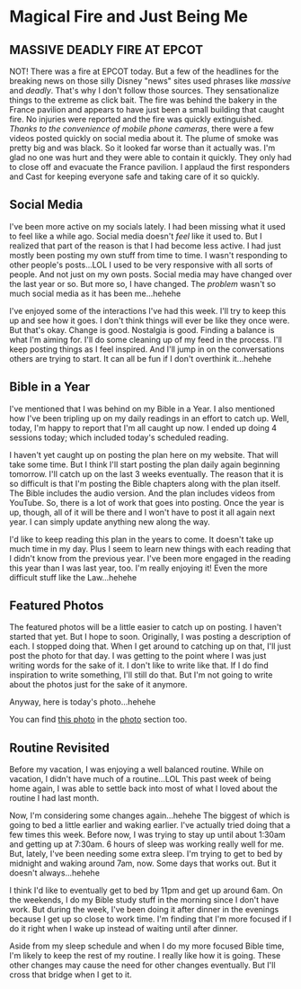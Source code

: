 # Magical Fire and Just Being Me

## MASSIVE DEADLY FIRE AT EPCOT

NOT! There was a fire at EPCOT today. But a few of the headlines for the breaking news on those silly Disney "news" sites used phrases like *massive* and *deadly*. That's why I don't follow those sources. They sensationalize things to the extreme as click bait. The fire was behind the bakery in the France pavilion and appears to have just been a small  building that caught fire. No injuries were reported and the fire was quickly extinguished. *Thanks to the convenience of mobile phone cameras*, there were a few videos posted quickly on social media about it. The plume of smoke was pretty big and was black. So it looked far worse than it actually was. I'm glad no one was hurt and they were able to contain it quickly. They only had to close off and evacuate the France pavilion. I applaud the first responders and Cast for keeping everyone safe and taking care of it so quickly.

## Social Media

I've been more active on my socials lately. I had been missing what it used to feel like a while ago. Social media doesn't *feel* like it used to. But I realized that part of the reason is that I had become less active. I had just mostly been posting my own stuff from time to time. I wasn't responding to other people's posts...LOL I used to be very responsive with all sorts of people. And not just on my own posts. Social media may have changed over the last year or so. But more so, I have changed. The *problem* wasn't so much social media as it has been me...hehehe

I've enjoyed some of the interactions I've had this week. I'll try to keep this up and see how it goes. I don't think things will ever be like they once were. But that's okay. Change is good. Nostalgia is good. Finding a balance is what I'm aiming for. I'll do some cleaning up of my feed in the process. I'll keep posting things as I feel inspired. And I'll jump in on the conversations others are trying to start. It can all be fun if I don't overthink it...hehehe

## Bible in a Year

I've mentioned that I was behind on my Bible in a Year. I also mentioned how I've been tripling up on my daily readings in an effort to catch up. Well, today, I'm happy to report that I'm all caught up now. I ended up doing 4 sessions today; which included today's scheduled reading.

I haven't yet caught up on posting the plan here on my website. That will take some time. But I think I'll start posting the plan daily again beginning tomorrow. I'll catch up on the last 3 weeks eventually. The reason that it is so difficult is that I'm posting the Bible chapters along with the plan itself. The Bible includes the audio version. And the plan includes videos from YouTube. So, there is a lot of work that goes into posting. Once the year is up, though, all of it will be there and I won't have to post it all again next year. I can simply update anything new along the way.

I'd like to keep reading this plan in the years to come. It doesn't take up much time in my day. Plus I seem to learn new things with each reading that I didn't know from the previous year. I've been more engaged in the reading this year than I was last year, too. I'm really enjoying it! Even the more difficult stuff like the Law...hehehe

## Featured Photos

The featured photos will be a little easier to catch up on posting. I haven't started that yet. But I hope to soon. Originally, I was posting a description of each. I stopped doing that. When I get around to catching up on that, I'll just post the photo for that day. I was getting to the point where I was just writing words for the sake of it. I don't like to write like that. If I do find inspiration to write something, I'll still do that. But I'm not going to write about the photos just for the sake of it anymore.

Anyway, here is today's photo...hehehe

<!--@include: @/photos/photo-a-day/2025/03/22.md{3,}-->

You can find [this photo](/photos/photo-a-day/2025/03/22) in the [photo](/photos/) section too.

## Routine Revisited

Before my vacation, I was enjoying a well balanced routine. While on vacation, I didn't have much of a routine...LOL This past week of being home again, I was able to settle back into most of what I loved about the routine I had last month.

Now, I'm considering some changes again...hehehe The biggest of which is going to bed a little earlier and waking earlier. I've actually tried doing that a few times this week. Before now, I was trying to stay up until about 1:30am and getting up at 7:30am. 6 hours of sleep was working really well for me. But, lately, I've been needing some extra sleep. I'm trying to get to bed by midnight and waking around 7am, now. Some days that works out. But it doesn't always...hehehe

I think I'd like to eventually get to bed by 11pm and get up around 6am. On the weekends, I do my Bible study stuff in the morning since I don't have work. But during the week, I've been doing it after dinner in the evenings because I get up so close to work time. I'm finding that I'm more focused if I do it right when I wake up instead of waiting until after dinner.

Aside from my sleep schedule and when I do my more focused Bible time, I'm likely to keep the rest of my routine. I really like how it is going. These other changes may cause the need for other changes eventually. But I'll cross that bridge when I get to it.
